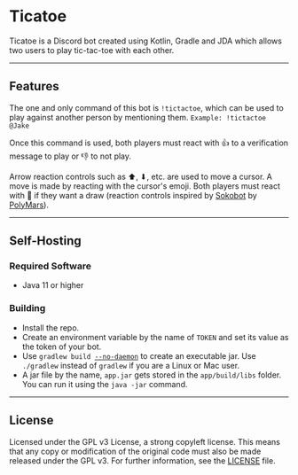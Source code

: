 # Ticatoe

Ticatoe is a Discord bot created using Kotlin, Gradle and JDA which allows two users to play tic-tac-toe with each other.

---

## Features

The one and only command of this bot is `!tictactoe`, which can be used to play against another person by mentioning them.
`Example: !tictactoe @Jake`

Once this command is used, both players must react with 👍 to a verification message to play or 👎 to not play.

Arrow reaction controls such as ⬆, ⬇, etc. are used to move a cursor. A move is made by reacting with the cursor's emoji. Both players must react with 🤝 if they want a draw (reaction controls inspired by [Sokobot](https://github.com/PolyMarsDev/Sokobot) by [PolyMars](https://github.com/PolyMarsDev)).

---

## Self-Hosting

### Required Software
* Java 11 or higher

### Building
* Install the repo.
* Create an environment variable by the name of `TOKEN` and set its value as the token of your bot.
* Use `gradlew build `[`--no-daemon`](https://docs.gradle.org/current/userguide/gradle_daemon.html#sec:disabling_the_daemon) to create an executable jar. Use `./gradlew` instead of `gradlew` if you are a Linux or Mac user.
* A jar file by the name, `app.jar` gets stored in the `app/build/libs` folder. You can run it using the `java -jar` command.

---

## License
Licensed under the GPL v3 License, a strong copyleft license. This means that any copy or modification of the original code must also be made released under the GPL v3. For further information, see the [LICENSE](https://github.com/Prachurja/Ticatoe/blob/main/README.md) file.
